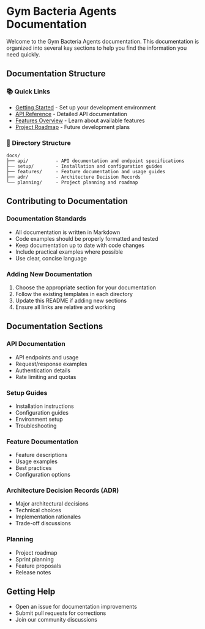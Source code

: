 # Gym Bacteria Agents Documentation

Welcome to the Gym Bacteria Agents documentation. This documentation is organized into several key sections to help you find the information you need quickly.

## Documentation Structure

### 📚 Quick Links
- [Getting Started](setup/installation.md) - Set up your development environment
- [API Reference](api/endpoints.md) - Detailed API documentation
- [Features Overview](features/overview.md) - Learn about available features
- [Project Roadmap](planning/roadmap.md) - Future development plans

### 📁 Directory Structure

```
docs/
├── api/          - API documentation and endpoint specifications
├── setup/        - Installation and configuration guides
├── features/     - Feature documentation and usage guides
├── adr/          - Architecture Decision Records
└── planning/     - Project planning and roadmap
```

## Contributing to Documentation

### Documentation Standards
- All documentation is written in Markdown
- Code examples should be properly formatted and tested
- Keep documentation up to date with code changes
- Include practical examples where possible
- Use clear, concise language

### Adding New Documentation
1. Choose the appropriate section for your documentation
2. Follow the existing templates in each directory
3. Update this README if adding new sections
4. Ensure all links are relative and working

## Documentation Sections

### API Documentation
- API endpoints and usage
- Request/response examples
- Authentication details
- Rate limiting and quotas

### Setup Guides
- Installation instructions
- Configuration guides
- Environment setup
- Troubleshooting

### Feature Documentation
- Feature descriptions
- Usage examples
- Best practices
- Configuration options

### Architecture Decision Records (ADR)
- Major architectural decisions
- Technical choices
- Implementation rationales
- Trade-off discussions

### Planning
- Project roadmap
- Sprint planning
- Feature proposals
- Release notes

## Getting Help
- Open an issue for documentation improvements
- Submit pull requests for corrections
- Join our community discussions 